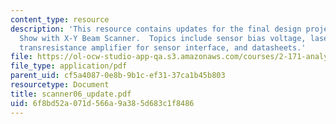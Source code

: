 ```yaml
---
content_type: resource
description: 'This resource contains updates for the final design project: Laser Light
  Show with X-Y Beam Scanner.  Topics include sensor bias voltage, laser on/off driver,
  transresistance amplifier for sensor interface, and datasheets.'
file: https://ol-ocw-studio-app-qa.s3.amazonaws.com/courses/2-171-analysis-and-design-of-digital-control-systems-fall-2006/6f8bd52a071d566a9a385d683c1f8486_scanner06_update.pdf
file_type: application/pdf
parent_uid: cf5a4087-0e8b-9b1c-ef31-37ca1b45b803
resourcetype: Document
title: scanner06_update.pdf
uid: 6f8bd52a-071d-566a-9a38-5d683c1f8486
---
```

